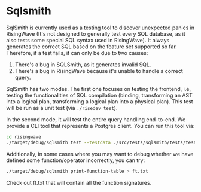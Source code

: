 # Sqlsmith

SqlSmith is currently used as a testing tool to discover unexpected panics in RisingWave (It's not designed to generally test every SQL database, as it also tests some special SQL syntax used in RisingWave). It always generates the correct SQL based on the feature set supported so far. Therefore, if a test fails, it can only be due to two causes:

1. There's a bug in SQLSmith, as it generates invalid SQL. 
2. There's a bug in RisingWave because it's unable to handle a correct query.

SqlSmith has two modes. The first one focuses on testing the frontend, i.e, testing the functionalities of SQL compilation (binding, transforming an AST into a logical plan, transforming a logical plan into a physical plan). This test will be run as a unit test (via `./risedev test`).

In the second mode, it will test the entire query handling end-to-end. We provide a CLI tool that represents a Postgres client. You can run this tool via:

```sh
cd risingwave
./target/debug/sqlsmith test --testdata ./src/tests/sqlsmith/tests/testdata
```

Additionally, in some cases where you may want to debug whether we have defined some function/operator incorrectly,
you can try:

```sh
./target/debug/sqlsmith print-function-table > ft.txt
```

Check out ft.txt that will contain all the function signatures.
